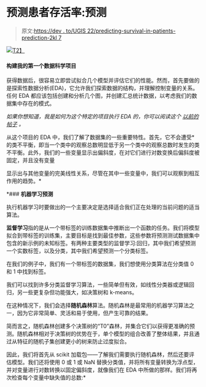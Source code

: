 # 预测患者存活率:预测

> 原文:[https://dev . to/UGIS 22/predicting-survival-in-patients-prediction-2kl 7](https://dev.to/ugis22/predicting-survival-in-patients-prediction-2kl7)

[![](../Images/87d008be45af321f49768cabbf267a22.png)T2】](https://cdn-images-1.medium.com/max/1024/1*vpaLyTILKqRSQXqIu6BT7w.jpeg)

#### [](#building-my-first-data-science-project)构建我的第一个数据科学项目

获得数据后，很容易立即尝试拟合几个模型并评估它们的性能。然而，首先要做的是探索性数据分析(EDA)，它允许我们探索数据的结构，并理解控制变量的关系。任何 EDA 都应该包括创建和分析几个图，并创建汇总统计数据，以考虑我们的数据集中存在的模式。

*如果你想知道，我是如何为这个特定的项目执行 EDA 的，你可以阅读这个* [*以前的帖子*](https://dev.to/ugis22/predicting-survival-in-patients-exploratory-analysis-3k77-temp-slug-5133306) *。*

从这个项目的 EDA 中，我们了解了数据集的一些重要特性。首先，它不会遭受*的类不平衡，即当一个类中的观察总数明显低于另一个类中的观察总数时发生的类不平衡。此外，我们的一些变量显示出偏斜度，在对它们进行对数变换后偏斜度被固定，并且没有变量

显示出与其他变量的完美线性关系，尽管在其中一些变量中，我们可以观察到相互作用的趋势。*

 *### [](#machine-learning-predictions)**机器学习预测**

执行机器学习时要做出的一个主要决定是选择适合我们正在处理的当前问题的适当算法。

**监督学习**指的是从一个带标签的训练数据集中推断出一个函数的任务。我们将模型拟合到带标签的训练集，主要目标是找到最佳参数，这些参数将预测测试数据集中包含的新示例的未知标签。有两种主要类型的监督学习:回归，其中我们希望预测一个实数标签，以及分类，其中我们希望预测一个分类标签。

在我们的例子中，我们有一个带标签的数据集，我们想使用分类算法在分类值 0 和 1 中找到标签。

我们可以找到许多分类监督学习算法，一些简单但有效，如线性分类器或逻辑回归，另一些更复杂但功能强大，如决策树和 k-means。

在这种情况下，我们会选择**随机森林**算法。随机森林是最常用的机器学习算法之一，因为它非常简单、灵活和易于使用，但产生可靠的结果。

简而言之，随机森林创建多个决策树的“T0”森林，并集合它们以获得更准确的预测。随机森林相对于决策树的优势在于，单个模型的组合改善了整体结果，并且通过从特征的随机子集创建更小的树来防止过度拟合。

因此，我们将首先从 scikit 加载包——了解我们需要执行随机森林，然后还要评估模型。我们还将使用 0 或 1 或 NaN 替换分类值，并将所有变量转换为浮点型，并对变量进行对数转换以固定偏斜度，就像我们在 EDA 中所做的那样。我们将再次检查每个变量中缺失值的总数:*